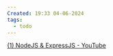 ```yaml
---
Created: 19:33 04-06-2024
tags:
  - todo
---
```


[(1) NodeJS & ExpressJS - YouTube](https://www.youtube.com/playlist?list=PL_-VfJajZj0VatBpaXkEHK_UPHL7dW6I3)